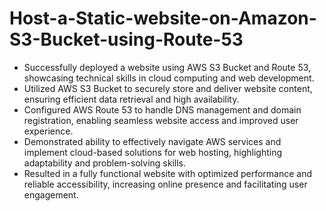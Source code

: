 # Host-a-Static-website-on-Amazon-S3-Bucket-using-Route-53
- Successfully deployed a website using AWS S3 Bucket and Route 53, showcasing technical skills in cloud computing and web development.
- Utilized AWS S3 Bucket to securely store and deliver website content, ensuring efficient data retrieval and high availability.
- Configured AWS Route 53 to handle DNS management and domain registration, enabling seamless website access and improved user experience.
- Demonstrated ability to effectively navigate AWS services and implement cloud-based solutions for web hosting, highlighting adaptability and problem-solving skills.
- Resulted in a fully functional website with optimized performance and reliable accessibility, increasing online presence and facilitating user engagement.
